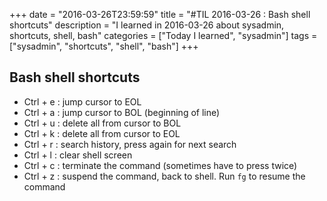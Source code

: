 +++
date = "2016-03-26T23:59:59"
title = "#TIL 2016-03-26 : Bash shell shortcuts"
description = "I learned in 2016-03-26 about sysadmin, shortcuts, shell, bash"
categories = ["Today I learned", "sysadmin"]
tags = ["sysadmin", "shortcuts", "shell", "bash"]
+++



## Bash shell shortcuts

- Ctrl + e : jump cursor to EOL
- Ctrl + a : jump cursor to BOL (beginning of line)
- Ctrl + u : delete all from cursor to BOL
- Ctrl + k : delete all from cursor to EOL
- Ctrl + r : search history, press again for next search
- Ctrl + l : clear shell screen
- Ctrl + c : terminate the command (sometimes have to press twice)
- Ctrl + z : suspend the command, back to shell. Run `fg` to resume the command
